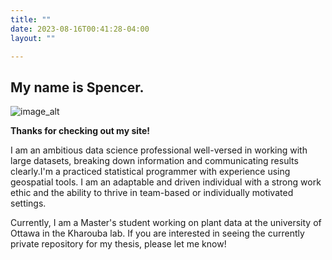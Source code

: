 ```yaml
---
title: ""
date: 2023-08-16T00:41:28-04:00
layout: ""

---
```

## My name is Spencer.

![image_alt](/mecircle.png)


**Thanks for checking out my site!**



I am an ambitious data science professional well-versed in working with large datasets, breaking down information and communicating results clearly.I'm a practiced statistical programmer with experience using geospatial tools. I am an adaptable and driven individual with a strong work ethic and the ability to thrive in team-based or individually motivated settings.

Currently, I am a Master's student working on plant data at the university of Ottawa in the Kharouba lab. If you are interested in seeing the currently private repository for my thesis, please let me know!









